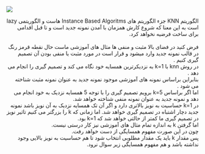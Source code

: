 ![](https://raw.githubusercontent.com/semnan-university-ai/machine-learning-class/main/excersiecs/fatemeh456/23/KNN.PNG?token=AWODYO7VAAFAVQVIB6SCZODBX3THQ)

<div dir="rtl">
الگوریتم KNN جزء الگوریتم های Instance Based Algoritms هاست و الگوریتمی lazy است به 
این معنا که شروع کارش همزمان با آمدن نمونه جدید است و تا قبل اقدامی برای ساخت فرضیه نخواهد کرد.
<br/>
<br/>
فرض کنید در فضای بالا مثبت و منفی ها مثال های آموزشی ماست حال نقطه قرمز رنگ در قالب نمونه جدید وارد میشود و قرار است در مورد مثبت یا منفی بودن
آن تصمیم گیری کنیم .
<br/>
در روش knn با k=1 به نزدیکرترین همسایه خود نگاه می کند و تصمیم گیری را انجام می دهد .
<br/>
بنابراین براساس نمونه های آموزشی موجود نمونه جدید به عنوان نمونه مثبت شناخته می شود .
<br/>
اما اگر براساس k=5 برویم تصمیم گیری را با توجه 5 همسایه نزدیک به خود انجام می دهد و نمونه جدید به عنوان نمونه منفی شناخته خواهد شد.
<br/>
در k=1 حساسیت به نویز بالاتری دارد و اگر آن تک همسایه نزدیک به آن نویز باشد نمونه جدید دچار اشتباه در تصمیم گیری خواهد شد.
اما زمانی که k را بزرگتر می کنیم تاثیر نویز در تصمیم گیری ما کمتر از حالتی خواهد شد که k=1 بود.
<br/>
اما گرفتن k به اندازه تمام مثال های آموزشی نیز کار درستی نیست.
<br/>
چون در این صورت مفهوم همسایگی از دست خواهد رفت.
<br/>
پس مقدار k باید یک مقدار مطلوبی انتخاب شود تا هم حساسیت به نویز بالایی وجود نداشته باشد و هم مفهوم همسایگی زیر سوال نرود.
</div>
